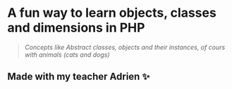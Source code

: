 # A fun way to learn objects, classes and dimensions in PHP
> _Concepts like Abstract classes, objects and their instances, of cours with animals (cats and dogs)_

## Made with my teacher Adrien ✨